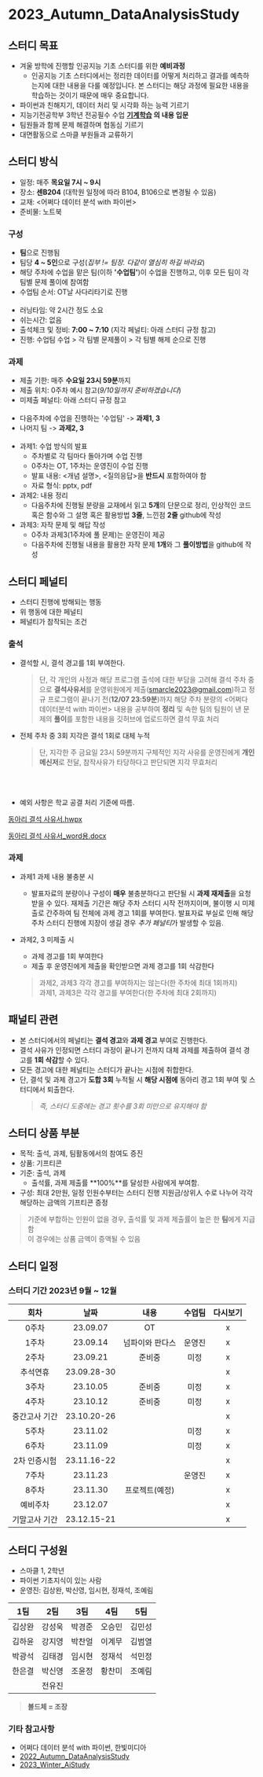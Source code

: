 # 2023_Autumn_DataAnalysisStudy


## **스터디 목표**

- 겨울 방학에 진행할 인공지능 기초 스터디를 위한 **예비과정**
    - 인공지능 기초 스터디에서는 정리한 데이터를 어떻게 처리하고 결과를 예측하는지에 대한 내용을 다룰 예정입니다. 본 스터디는 해당 과정에 필요한 내용을 학습하는 것이기 때문에 매우 중요합니다.
- 파이썬과 친해지기, 데이터 처리 및 시각화 하는 능력 기르기
- 지능기전공학부 3학년 전공필수 수업 **[기계학습](https://github.com/sejongresearch/2020.MachineLearning) 의 내용 입문**
- 팀원들과 함께 문제 해결하며 협동심 기르기
- 대면활동으로 스마클 부원들과 교류하기
  
## **스터디 방식**
- 일정: 매주 **목요일 7시 ~ 9시**
- 장소: **센B204** (대학원 일정에 따라 B104, B106으로 변경될 수 있음)
- 교재: <어쩌다 데이터 분석 with 파이썬>
- 준비물: 노트북

### 구성
- **팀**으로 진행됨
- 팀당 **4 ~ 5인**으로 구성(*집부 != 팀장. 다같이 열심히 하길 바라요*)
- 해당 주차에 수업을 맡은 팀(이하 **'수업팀'**)이 수업을 진행하고, 이후 모든 팀이 각 팀별 문제 풀이에 참여함
- 수업팀 순서: OT날 사다리타기로 진행
  <br/><br/>
- 러닝타임: 약 2시간 정도 소요
- 쉬는시간: 없음
- 출석체크 및 정비: **7:00 ~ 7:10** (지각 페널티: 아래 스터디 규정 참고)
- 진행: 수업팀 수업 > 각 팀별 문제풀이 > 각 팀별 해제 순으로 진행

### 과제

- 제출 기한: 매주 **수요일 23시 59분**까지
- 제출 위치: 0주차 예시 참고(*9/10일까지 준비하겠습니다*)
- 미제출 페널티: 아래 스터디 규정 참고
   <br/><br/>
- 다음주차에 수업을 진행하는 '수업팀' -> **과제1, 3**
- 나머지 팀 -> **과제2, 3**
  <br/><br/>
- 과제1: 수업 방식의 발표
  - 주차별로 각 팀마다 돌아가며 수업 진행
  - 0주차는 OT, 1주차는 운영진이 수업 진행
  - 발표 내용: <개념 설명>, <질의응답>을 **반드시** 포함하여야 함
  - 자료 형식: pptx, pdf 
- 과제2: 내용 정리
  - 다음주차에 진행될 분량을 교재에서 읽고 **5개**의 단문으로 정리, 인상적인 코드 혹은 함수와 그 설명 혹은 활용방법 **3줄**, 느낀점 **2줄** github에 작성
- 과제3: 자작 문제 및 해답 작성
  	- 0주차 과제3(1주차에 풀 문제)는 운영진이 제공
	- 다음주차에 진행될 내용을 활용한 자작 문제 **1개**와 그 **풀이방법**을 github에 작성

## **스터디 페널티**
- 스터디 진행에 방해되는 행동
- 위 행동에 대한 페널티
- 페널티가 참작되는 조건

### 출석
- 결석할 시, 결석 경고를 1회 부여한다.
  > 단, 각 개인의 사정과 해당 프로그램 출석에 대한 부담을 고려해 결석 주차 중으로 **결석사유서**를 운영위원에게 제출(smarcle2023@gmail.com)하고 정규 프로그램이 끝나기 전(**12/07 23:59분**)까지 해당 주차 분량의 <어쩌다 데이터분석 with 파이썬> 내용을 공부하여 **정리** 및 속한 팀의 팀원이 낸 문제의 **풀이**를 포함한 내용을 깃허브에 업로드하면 결석 무효 처리

- 전체 주차 중 3회 지각은 결석 1회로 대체 누적
  > 단, 지각한 주 금요일 23시 59분까지 구체적인 지각 사유를 운영진에게 **개인 메신저**로 전달, 참작사유가 타당하다고 판단되면 지각 무효처리

<br/><br/>
 
- 예외 사항은 학교 공결 처리 기준에 따름.

[동아리 결석 사유서.hwpx](https://github.com/sejongsmarcle/2023_Autumn_DataAnalysisStudy/blob/main/%EB%8F%99%EC%95%84%EB%A6%AC%20%EA%B2%B0%EC%84%9D%20%EC%82%AC%EC%9C%A0%EC%84%9C.hwpx)

[동아리 결석 사유서_word용.docx](https://github.com/sejongsmarcle/2023_Autumn_DataAnalysisStudy/blob/main/%EB%8F%99%EC%95%84%EB%A6%AC%20%EA%B2%B0%EC%84%9D%20%EC%82%AC%EC%9C%A0%EC%84%9C_word%EC%9A%A9.docx)



### 과제
- 과제1 과제 내용 불충분 시
     - 발표자료의 분량이나 구성이 **매우** 불충분하다고 판단될 시 **과제 재제출**을 요청받을 수 있다.
   재제출 기간은 해당 주차 스터디 시작 전까지이며, 불이행 시 미제출로 간주하여 팀 전체에 과제 경고 1회를 부여한다.
   발표자료 부실로 인해 해당 주차 스터디 진행에 지장이 생길 경우 *추가 페널티*가 발생할 수 있음.

- 과제2, 3 미제출 시
     - 과제 경고를 1회 부여한다
     - 제출 후 운영진에게 제출을 확인받으면 과제 경고를 1회 삭감한다
  > 과제2, 과제3 각각 경고를 부여하지는 않는다(한 주차에 최대 1회까지)<br>
  > 과제1, 과제3은 각각 경고를 부여한다(한 주차에 최대 2회까지)

## 패널티 관련
- 본 스터디에서의 페널티는 **결석 경고**와 **과제 경고** 부여로 진행한다.
- 결석 사유가 인정되면 스터디 과정이 끝나기 전까지 대체 과제를 제출하여 결석 경고를 **1회 삭감**할 수 있다.
- 모든 경고에 대한 페널티는 스터디가 끝나는 시점에 취합한다.
- 단, 결석 및 과제 경고가 **도합 3회** 누적될 시 **해당 시점에** 동아리 경고 1회 부여 및 스터디에서 퇴출한다.
  > *즉, 스터디 도중에는 경고 횟수를 3회 미만으로 유지해야 함*

## 스터디 상품 부분
- 목적: 출석, 과제, 팀활동에서의 참여도 증진
- 상품: 기프티콘
- 기준: 출석, 과제
  - 출석률, 과제 제출률 **100%**를 달성한 사람에게 부여함.
- 구성: 최대 2만원, 일정 인원수부터는 스터디 진행 지원금/상위人 수로 나누어 각각 해당하는 금액의 기프티콘 증정
> 기준에 부합하는 인원이 없을 경우, 출석률 및 과제 제출률이 높은 한 **팀**에게 지급함<br>
> 이 경우에는 상품 금액이 증액될 수 있음

## **스터디 일정**

### 스터디 기간 2023년 9월 ~ 12월


|회차|날짜|내용|수업팀|다시보기|
|:---:|:---:|:---:|:---:|:---:|
|0주차|23.09.07|OT||x|
|1주차|23.09.14|넘파이와 판다스|운영진|x|
|2주차|23.09.21|준비중|미정|x|
|추석연휴|23.09.28-30|||x|
|3주차|23.10.05|준비중|미정|x|
|4주차|23.10.12|준비중|미정|x|
|중간고사 기간|23.10.20-26|||x|
|5주차|23.11.02||미정|x|
|6주차|23.11.09||미정|x|
|2차 인증시험|23.11.16-22|||x|
|7주차|23.11.23||운영진|x|
|8주차|23.11.30|프로젝트(예정)||x|
|예비주차|23.12.07|||x|
|기말고사 기간|23.12.15-21|||x|

## **스터디 구성원**
- 스마클 1, 2학년
- 파이썬 기초지식이 있는 사람
- 운영진: 김상완, 박신영, 임시현, 정재석, 조예림

|1팀|2팀|3팀|4팀|5팀|
|:---:|:---:|:---:|:---:|:---:|
|김상완|강성욱|박경준|오승민|김민성|
|김하윤|강지영|박찬얼|이계무|김범열|
|박광석|김태경|임시현|정재석|석민정|
|한은결|박신영|조윤정|황찬미|조예림|
||전유진||||

> **볼드체 = 조장**

### 기타 참고사항
- 어쩌다 데이터 분석 with 파이썬, 한빛미디아
- [2022_Autumn_DataAnalysisStudy](https://github.com/sejongsmarcle/2022_Autumn_DataAnalysisStudy/tree/main)
- [2023_Winter_AiStudy](https://github.com/sejongsmarcle/2023_Winter_AiStudy)
